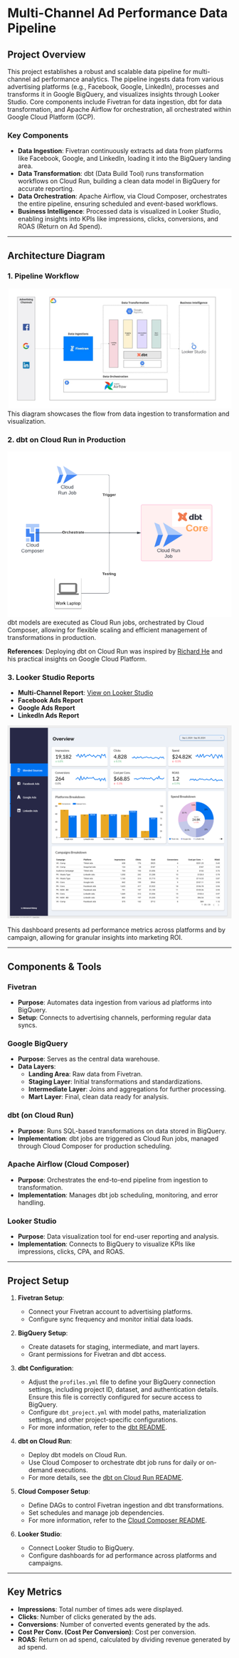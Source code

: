 # Multi-Channel Ad Performance Data Pipeline

## Project Overview

This project establishes a robust and scalable data pipeline for multi-channel ad performance analytics. The pipeline ingests data from various advertising platforms (e.g., Facebook, Google, LinkedIn), processes and transforms it in Google BigQuery, and visualizes insights through Looker Studio. Core components include Fivetran for data ingestion, dbt for data transformation, and Apache Airflow for orchestration, all orchestrated within Google Cloud Platform (GCP).

### Key Components

- **Data Ingestion**: Fivetran continuously extracts ad data from platforms like Facebook, Google, and LinkedIn, loading it into the BigQuery landing area.
- **Data Transformation**: dbt (Data Build Tool) runs transformation workflows on Cloud Run, building a clean data model in BigQuery for accurate reporting.
- **Data Orchestration**: Apache Airflow, via Cloud Composer, orchestrates the entire pipeline, ensuring scheduled and event-based workflows.
- **Business Intelligence**: Processed data is visualized in Looker Studio, enabling insights into KPIs like impressions, clicks, conversions, and ROAS (Return on Ad Spend).

---

## Architecture Diagram

### 1. **Pipeline Workflow**
   ![Multi-Channel Ad Performance Pipeline](images/Multi-Channel%20Ad%20Performance%20Data%20Pipeline%20using%20DBT,%20Fivetran,%20BigQuery,%20Docker,%20Cloud%20Run%20and%20Cloud%20Composer.jpg)  
   This diagram showcases the flow from data ingestion to transformation and visualization.


### 2. **dbt on Cloud Run in Production**
   ![dbt on Cloud Run](images/DBT%20on%20Cloud%20Run.png)  
   dbt models are executed as Cloud Run jobs, orchestrated by Cloud Composer, allowing for flexible scaling and efficient management of transformations in production.

   **References**: Deploying dbt on Cloud Run was inspired by [Richard He](https://www.youtube.com/@practicalgcp2780) and his practical insights on Google Cloud Platform.

### 3. **Looker Studio Reports**
   - **Multi-Channel Report**: [View on Looker Studio](https://lookerstudio.google.com/reporting/a5e71242-3952-4c30-a2c5-e1d8ee3eac29)
   - **Facebook Ads Report**
   - **Google Ads Report**
   - **LinkedIn Ads Report**
   
   ![Multi-Channel Ad Performance Dashboard](images/Looker-Studio-Multi-Channel-Report.png)  

   This dashboard presents ad performance metrics across platforms and by campaign, allowing for granular insights into marketing ROI.

---

## Components & Tools

### Fivetran
- **Purpose**: Automates data ingestion from various ad platforms into BigQuery.
- **Setup**: Connects to advertising channels, performing regular data syncs.

### Google BigQuery
- **Purpose**: Serves as the central data warehouse.
- **Data Layers**:
  - **Landing Area**: Raw data from Fivetran.
  - **Staging Layer**: Initial transformations and standardizations.
  - **Intermediate Layer**: Joins and aggregations for further processing.
  - **Mart Layer**: Final, clean data ready for analysis.

### dbt (on Cloud Run)
- **Purpose**: Runs SQL-based transformations on data stored in BigQuery.
- **Implementation**: dbt jobs are triggered as Cloud Run jobs, managed through Cloud Composer for production scheduling.

### Apache Airflow (Cloud Composer)
- **Purpose**: Orchestrates the end-to-end pipeline from ingestion to transformation.
- **Implementation**: Manages dbt job scheduling, monitoring, and error handling.

### Looker Studio
- **Purpose**: Data visualization tool for end-user reporting and analysis.
- **Implementation**: Connects to BigQuery to visualize KPIs like impressions, clicks, CPA, and ROAS.

---

## Project Setup

1. **Fivetran Setup**:
   - Connect your Fivetran account to advertising platforms.
   - Configure sync frequency and monitor initial data loads.

2. **BigQuery Setup**:
   - Create datasets for staging, intermediate, and mart layers.
   - Grant permissions for Fivetran and dbt access.

3. **dbt Configuration**:
   - Adjust the `profiles.yml` file to define your BigQuery connection settings, including project ID, dataset, and authentication details. Ensure this file is correctly configured for secure access to BigQuery.
   - Configure `dbt_project.yml` with model paths, materialization settings, and other project-specific configurations.
   - For more information, refer to the [dbt README](dbt/README.md).

4. **dbt on Cloud Run**:
   - Deploy dbt models on Cloud Run.
   - Use Cloud Composer to orchestrate dbt job runs for daily or on-demand executions.
   - For more details, see the [dbt on Cloud Run README](cloudrun/README.md).

5. **Cloud Composer Setup**:
   - Define DAGs to control Fivetran ingestion and dbt transformations.
   - Set schedules and manage job dependencies.
   - For more information, refer to the [Cloud Composer README](airflow-dags/README.md).

6. **Looker Studio**:
   - Connect Looker Studio to BigQuery.
   - Configure dashboards for ad performance across platforms and campaigns.

---

## Key Metrics

- **Impressions**: Total number of times ads were displayed.
- **Clicks**: Number of clicks generated by the ads.
- **Conversions**: Number of converted events generated by the ads.
- **Cost Per Conv. (Cost Per Conversion)**: Cost per conversion.
- **ROAS**: Return on ad spend, calculated by dividing revenue generated by ad spend.
